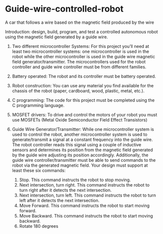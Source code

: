 # Guide-wire-controlled-robot
A car that follows a wire based on the magnetic field produced by the wire

Introduction: design, build, program, and test a
controlled autonomous robot using the magnetic field generated by a guide wire. 


1. Two different microcontroller Systems: For this project you’ll need at least two
microcontroller systems: one microcontroller is used in the robot while the other
microcontroller is used in the guide wire magnetic field generator/transmitter. The
microcontrollers used for the robot controller and guide wire controller must be from
different families. 

2. Battery operated: The robot and its controller must be battery operated.

3. Robot construction: You can use any material you find available for the chassis of the
robot (paper, cardboard, wood, plastic, metal, etc.).

4. C programming: The code for this project must be completed using the C programming
language. 

5. MOSFET drivers: To drive and control the motors of your robot you must use
MOSFETs (Metal Oxide Semiconductor Field Effect Transistors)

6. Guide Wire Generator/Transmitter: While one microcontroller system is used to
control the robot, another microcontroller system is used to generate/transmit a signal at a
constant frequency into the guide wire. The robot controller reads this signal using a
couple of inductive sensors and determines its position from the magnetic field generated
by the guide wire adjusting its position accordingly. Additionally, the guide wire
controller/transmitter must be able to send commands to the robot via the generated
magnetic field. Your design must support at least these six commands:
      1) Stop. This command instructs the robot to stop moving.
      2) Next intersection, turn right. This command instructs the robot to turn right
      after it detects the next intersection.
      3) Next intersection, turn left. This command instructs the robot to turn left after
      it detects the next intersection.
      4) Move Forward. This command instructs the robot to start moving forward.
      5) Move Backward. This command instructs the robot to start moving backward.
      6) Rotate 180 degrees
